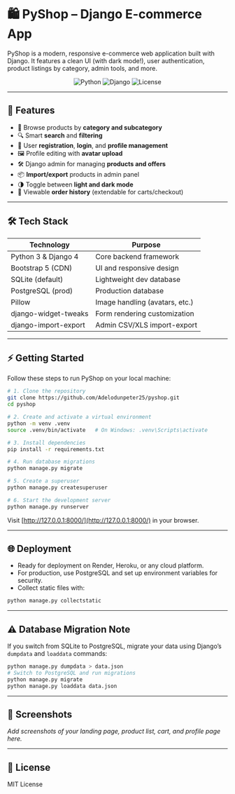 # 🛍️ PyShop – Django E-commerce App

PyShop is a modern, responsive e-commerce web application built with Django. It features a clean UI (with dark mode!), user authentication, product listings by category, admin tools, and more.

<p align="center">
  <img src="https://img.shields.io/badge/Python-3.8%2B-blue" alt="Python">
  <img src="https://img.shields.io/badge/Django-4.x-green" alt="Django">
  <img src="https://img.shields.io/badge/License-MIT-yellow.svg" alt="License">
</p>

---

## 🚀 Features

- 🛒 Browse products by **category and subcategory**
- 🔍 Smart **search** and **filtering**
- 👤 User **registration**, **login**, and **profile management**
- 🖼️ Profile editing with **avatar upload**
- 🛠️ Django admin for managing **products and offers**
- 📦 **Import/export** products in admin panel
- 🌗 Toggle between **light and dark mode**
- 📝 Viewable **order history** (extendable for carts/checkout)

---

## 🛠️ Tech Stack

| Technology             | Purpose                         |
|------------------------|----------------------------------|
| Python 3 & Django 4    | Core backend framework          |
| Bootstrap 5 (CDN)      | UI and responsive design        |
| SQLite (default)       | Lightweight dev database        |
| PostgreSQL (prod)      | Production database             |
| Pillow                 | Image handling (avatars, etc.)  |
| django-widget-tweaks   | Form rendering customization    |
| django-import-export   | Admin CSV/XLS import-export     |

---

## ⚡ Getting Started

Follow these steps to run PyShop on your local machine:

```bash
# 1. Clone the repository
git clone https://github.com/Adelodunpeter25/pyshop.git
cd pyshop

# 2. Create and activate a virtual environment
python -m venv .venv
source .venv/bin/activate   # On Windows: .venv\Scripts\activate

# 3. Install dependencies
pip install -r requirements.txt

# 4. Run database migrations
python manage.py migrate

# 5. Create a superuser
python manage.py createsuperuser

# 6. Start the development server
python manage.py runserver
```

Visit [http://127.0.0.1:8000/](http://127.0.0.1:8000/) in your browser.

---

## 🌐 Deployment

- Ready for deployment on Render, Heroku, or any cloud platform.
- For production, use PostgreSQL and set up environment variables for security.
- Collect static files with:

```bash
python manage.py collectstatic
```

---

## ⚠️ Database Migration Note

If you switch from SQLite to PostgreSQL, migrate your data using Django’s `dumpdata` and `loaddata` commands:

```bash
python manage.py dumpdata > data.json
# Switch to PostgreSQL and run migrations
python manage.py migrate
python manage.py loaddata data.json
```

---

## 📸 Screenshots

_Add screenshots of your landing page, product list, cart, and profile page here._

---

## 📄 License

MIT License

